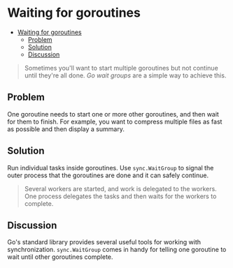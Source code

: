 # Waiting for goroutines

- [Waiting for goroutines](#waiting-for-goroutines)
  - [Problem](#problem)
  - [Solution](#solution)
  - [Discussion](#discussion)

> Sometimes you'll want to start multiple goroutines but not continue until they're all done. _Go wait groups_ are a simple way to achieve this.

## Problem

One goroutine needs to start one or more other goroutines, and then wait for them to finish. For example, you want to compress multiple files as fast as possible and then display a summary.

## Solution

Run individual tasks inside goroutines. Use `sync.WaitGroup` to signal the outer process that the goroutines are done and it can safely continue.

> Several workers are started, and work is delegated to the workers. One process delegates the tasks and then waits for the workers to complete.

## Discussion

Go's standard library provides several useful tools for working with synchronization. `sync.WaitGroup` comes in handy for telling one goroutine to wait until other goroutines complete.
